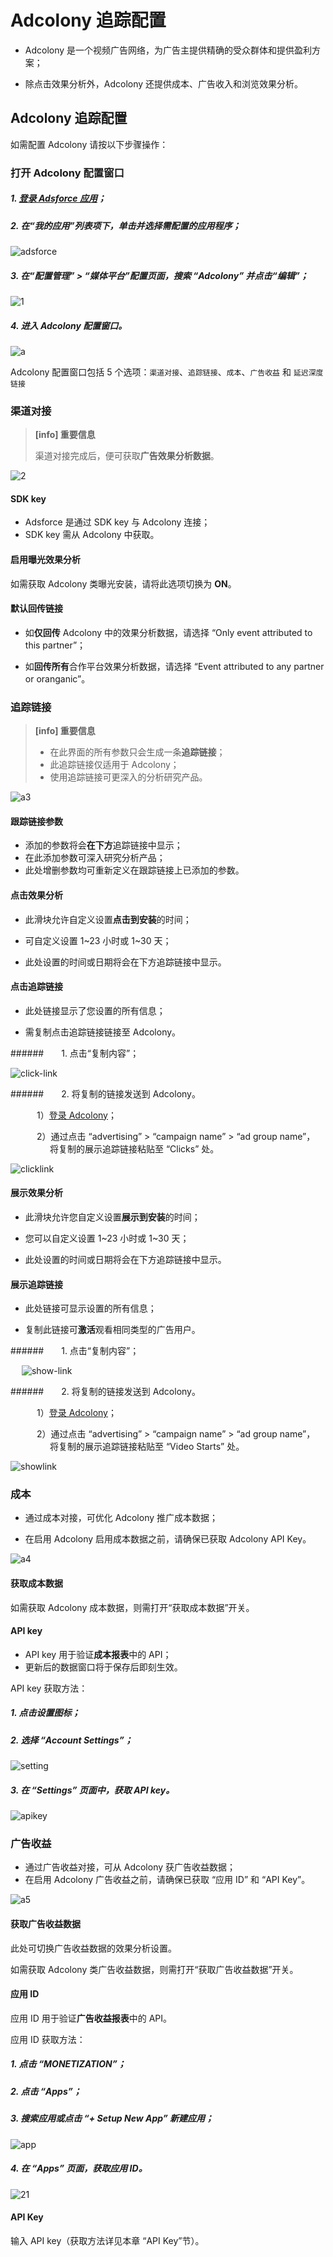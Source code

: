 # **Adcolony 追踪配置**

* Adcolony 是一个视频广告网络，为广告主提供精确的受众群体和提供盈利方案；

* 除点击效果分析外，Adcolony 还提供成本、广告收入和浏览效果分析。

## Adcolony 追踪配置

  如需配置 Adcolony 请按以下步骤操作：

### 打开 Adcolony 配置窗口

##### 1. [登录 Adsforce 应用](<https://demo-portal.adsforce.io/login>)；

##### 2. 在“我的应用”列表项下，单击并选择需配置的应用程序；

![adsforce](adsforce.png)

##### 3. 在“配置管理” > “媒体平台”配置页面，搜索 “Adcolony” 并点击“编辑”；    

![1](1.png)

##### 4. 进入 **Adcolony** 配置窗口。

![a](a.png)

Adcolony 配置窗口包括 5 个选项：`渠道对接`、`追踪链接`、`成本`、`广告收益` 和 `延迟深度链接`

### 渠道对接

> **[info] 重要信息**
>
> 渠道对接完成后，便可获取**广告效果分析数据**。

![2](2.png)

#### SDK key

* Adsforce 是通过 SDK key 与 Adcolony 连接；
* SDK key 需从 Adcolony 中获取。

#### 启用曝光效果分析

如需获取 Adcolony 类曝光安装，请将此选项切换为 **ON**。

#### 默认回传链接

* 如**仅回传** Adcolony 中的效果分析数据，请选择 “Only event attributed to this partner”；

* 如**回传所有**合作平台效果分析数据，请选择 “Event attributed to any partner or oranganic”。

### 追踪链接

> **[info] 重要信息**
>
> * 在此界面的所有参数只会生成一条**追踪链接**；
> * 此追踪链接仅适用于 Adcolony；
> * 使用追踪链接可更深入的分析研究产品。

![a3](a3.png)

#### 跟踪链接参数

* 添加的参数将会**在下方**追踪链接中显示；
* 在此添加参数可深入研究分析产品；
* 此处增删参数均可重新定义在跟踪链接上已添加的参数。

#### 点击效果分析

* 此滑块允许自定义设置**点击到安装**的时间；

* 可自定义设置 1~23 小时或 1~30 天；

* 此处设置的时间或日期将会在下方追踪链接中显示。

#### 点击追踪链接

* 此处链接显示了您设置的所有信息；

* 需复制点击追踪链接链接至 Adcolony。

######&ensp;&ensp;&ensp;&ensp;1. 点击“复制内容”；

![click-link](click-link.png)

######&ensp;&ensp;&ensp;&ensp;2. 将复制的链接发送到 Adcolony。

&ensp;&ensp;&ensp;&ensp;&ensp;&ensp;1）[登录 Adcolony](https://clients.adcolony.com/login)；

&ensp;&ensp;&ensp;&ensp;&ensp;&ensp;2）通过点击 “advertising” > “campaign name” > “ad group name”，<br>&ensp;&ensp;&ensp;&ensp;&ensp;&ensp;&ensp;&ensp;&ensp;将复制的展示追踪链接粘贴至 “Clicks” 处。

![clicklink](clicklink.png)

#### 展示效果分析

* 此滑块允许您自定义设置**展示到安装**的时间；

* 您可以自定义设置 1~23 小时或 1~30 天；

* 此处设置的时间或日期将会在下方追踪链接中显示。

#### 展示追踪链接

* 此处链接可显示设置的所有信息；

* 复制此链接可**激活**观看相同类型的广告用户。          

######&ensp;&ensp;&ensp;&ensp;1. 点击“复制内容”；

&ensp; &ensp;![show-link](show-link.png)

######&ensp;&ensp;&ensp;&ensp;2. 将复制的链接发送到 Adcolony。

&ensp;&ensp;&ensp;&ensp;&ensp;&ensp;1）[登录 Adcolony](https://clients.adcolony.com/login)；

&ensp;&ensp;&ensp;&ensp;&ensp;&ensp;2）通过点击 “advertising” > “campaign name” > “ad group name”，<br>&ensp;&ensp;&ensp;&ensp;&ensp;&ensp;&ensp;&ensp;&ensp;将复制的展示追踪链接粘贴至 “Video Starts” 处。

![showlink](showlink.png)  

### 成本

* 通过成本对接，可优化 Adcolony 推广成本数据；

* 在启用 Adcolony 启用成本数据之前，请确保已获取 Adcolony API Key。

![a4](a4.png)

#### 获取成本数据

如需获取 Adcolony 成本数据，则需打开“获取成本数据”开关。

#### API key

* API key 用于验证**成本报表**中的 API；
* 更新后的数据窗口将于保存后即刻生效。

API key 获取方法：

##### 1. 点击设置图标；

##### 2. 选择 “Account Settings”；

![setting](setting.png)

##### 3. 在 “Settings” 页面中，获取 API key。

![apikey](apikey.png)

### 广告收益

* 通过广告收益对接，可从 Adcolony 获广告收益数据；
* 在启用 Adcolony 广告收益之前，请确保已获取 “应用 ID” 和 “API Key”。

![a5](a5.png)

#### 获取广告收益数据

此处可切换广告收益数据的效果分析设置。

如需获取 Adcolony 类广告收益数据，则需打开“获取广告收益数据”开关。

#### 应用 ID

应用 ID 用于验证**广告收益报表**中的 API。

应用 ID 获取方法：

##### 1. 点击 “MONETIZATION”；

##### 2. 点击 “Apps”；

##### 3. 搜索应用或点击 “+ Setup New App” 新建应用；

![app](app.png)

##### 4. 在 “Apps” 页面，获取应用 ID。

![21](21.png)

#### API Key

输入 API key（获取方法详见本章 “API Key”节）。
